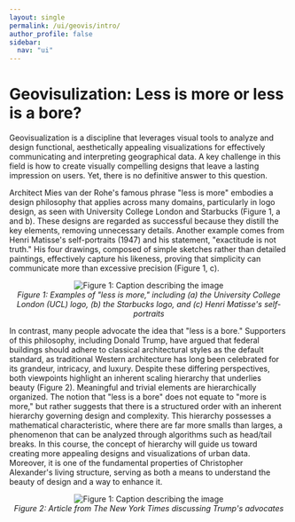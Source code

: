 ```yaml
---
layout: single
permalink: /ui/geovis/intro/
author_profile: false
sidebar:
  nav: "ui"
---
```


# Geovisulization: Less is more or less is a bore?
Geovisualization is a discipline that leverages visual tools to analyze and design functional, aesthetically appealing visualizations for effectively communicating and interpreting geographical data. A key challenge in this field is how to create visually compelling designs that leave a lasting impression on users. Yet, there is no definitive answer to this question.

Architect Mies van der Rohe's famous phrase "less is more" embodies a design philosophy that applies across many domains, particularly in logo design, as seen with University College London and Starbucks (Figure 1, a and b). These designs are regarded as successful because they distill the key elements, removing unnecessary details. Another example comes from Henri Matisse's self-portraits (1947) and his statement, "exactitude is not truth." His four drawings, composed of simple sketches rather than detailed paintings, effectively capture his likeness, proving that simplicity can communicate more than excessive precision (Figure 1, c).

<p align="center">
  <img src="{{ '/assets/images/IntroFig1.jpg' | relative_url }}" alt="Figure 1: Caption describing the image">
  <br>
  <em>Figure 1: Examples of "less is more," including (a) the University College London (UCL) logo, (b) the Starbucks logo, and (c) Henri Matisse's self-portraits</em>
</p>

In contrast, many people advocate the idea that "less is a bore." Supporters of this philosophy, including Donald Trump, have argued that federal buildings should adhere to classical architectural styles as the default standard, as traditional Western architecture has long been celebrated for its grandeur, intricacy, and luxury. Despite these differing perspectives, both viewpoints highlight an inherent scaling hierarchy that underlies beauty (Figure 2). Meaningful and trivial elements are hierarchically organized. The notion that "less is a bore" does not equate to "more is more," but rather suggests that there is a structured order with an inherent hierarchy governing design and complexity. This hierarchy possesses a mathematical characteristic, where there are far more smalls than larges, a phenomenon that can be analyzed through algorithms such as head/tail breaks. In this course, the concept of hierarchy will guide us toward creating more appealing designs and visualizations of urban data. Moreover, it is one of the fundamental properties of Christopher Alexander's living structure, serving as both a means to understand the beauty of design and a way to enhance it.

<p align="center">
  <img src="{{ '/assets/images/IntroFig2.jpg' | relative_url }}" alt="Figure 1: Caption describing the image">
  <br>
  <em>Figure 2: Article from The New York Times discussing Trump's advocates</em>
</p>
